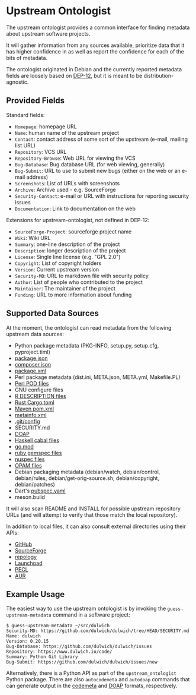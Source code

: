Upstream Ontologist
===================

The upstream ontologist provides a common interface for finding metadata about
upstream software projects.

It will gather information from any sources available, prioritize data that it
has higher confidence in as well as report the confidence for each of the
bits of metadata.

The ontologist originated in Debian and the currently reported metadata fields
are loosely based on [DEP-12](https://dep-team.pages.debian.net/deps/dep12),
but it is meant to be distribution-agnostic.

Provided Fields
---------------

Standard fields:

* ``Homepage``: homepage URL
* ``Name``: human name of the upstream project
* ``Contact``: contact address of some sort of the upstream
   (e-mail, mailing list URL)
* ``Repository``: VCS URL
* ``Repository-Browse``: Web URL for viewing the VCS
* ``Bug-Database``: Bug database URL (for web viewing, generally)
* ``Bug-Submit``: URL to use to submit new bugs (either on the web or an e-mail address)
* ``Screenshots``: List of URLs with screenshots
* ``Archive``: Archive used - e.g. SourceForge
* ``Security-Contact``: e-mail or URL with instructions for reporting security issues
* ``Documentation``: Link to documentation on the web

Extensions for upstream-ontologist, not defined in DEP-12:

* ``SourceForge-Project``: sourceforge project name
* ``Wiki``: Wiki URL
* ``Summary``: one-line description of the project
* ``Description``: longer description of the project
* ``License``: Single line license (e.g. "GPL 2.0")
* ``Copyright``: List of copyright holders
* ``Version``: Current upstream version
* ``Security-MD``: URL to markdown file with security policy
* ``Author``: List of people who contributed to the project
* ``Maintainer``: The maintainer of the project
* ``Funding``: URL to more information about funding

Supported Data Sources
----------------------

At the moment, the ontologist can read metadata from the following upstream
data sources:

* Python package metadata (PKG-INFO, setup.py, setup.cfg, pyproject.timl)
* [package.json](https://docs.npmjs.com/cli/v7/configuring-npm/package-json)
* [composer.json](https://getcomposer.org/doc/04-schema.md)
* [package.xml](https://pear.php.net/manual/en/guide.developers.package2.dependencies.php)
* Perl package metadata (dist.ini, META.json, META.yml, Makefile.PL)
* [Perl POD files](https://perldoc.perl.org/perlpod)
* GNU configure files
* [R DESCRIPTION files](https://r-pkgs.org/description.html)
* [Rust Cargo.toml](https://doc.rust-lang.org/cargo/reference/manifest.html)
* [Maven pom.xml](https://maven.apache.org/pom.html)
* [metainfo.xml](https://www.freedesktop.org/software/appstream/docs/chap-Metadata.html)
* [.git/config](https://git-scm.com/docs/git-config)
* SECURITY.md
* [DOAP](https://github.com/ewilderj/doap)
* [Haskell cabal files](https://cabal.readthedocs.io/en/3.4/cabal-package.html)
* [go.mod](https://golang.org/doc/modules/gomod-ref)
* [ruby gemspec files](https://guides.rubygems.org/specification-reference/)
* [nuspec files](https://docs.microsoft.com/en-us/nuget/reference/nuspec)
* [OPAM files](https://opam.ocaml.org/doc/Manual.html#Package-definitions)
* Debian packaging metadata
  (debian/watch, debian/control, debian/rules, debian/get-orig-source.sh,
   debian/copyright, debian/patches)
* Dart's [pubspec.yaml](https://dart.dev/tools/pub/pubspec)
* meson.build

It will also scan README and INSTALL for possible upstream repository URLs
(and will attempt to verify that those match the local repository).

In addition to local files, it can also consult external directories
using their APIs:

* [GitHub](https://github.com/)
* [SourceForge](https://sourceforge.net/)
* [repology](https://www.repology.org/)
* [Launchpad](https://launchpad.net/)
* [PECL](https://pecl.php.net/)
* [AUR](https://aur.archlinux.org/)

Example Usage
-------------

The easiest way to use the upstream ontologist is by invoking the
``guess-upstream-metadata`` command in a software project:

```console
$ guess-upstream-metadata ~/src/dulwich
Security-MD: https://github.com/dulwich/dulwich/tree/HEAD/SECURITY.md
Name: dulwich
Version: 0.20.15
Bug-Database: https://github.com/dulwich/dulwich/issues
Repository: https://www.dulwich.io/code/
Summary: Python Git Library
Bug-Submit: https://github.com/dulwich/dulwich/issues/new
```

Alternatively, there is a Python API as part of the ``upstream_ontologist``
Python package. There are also ``autocodemeta`` and ``autodoap`` commands that
can generate output in the [codemeta](https://codemeta.github.io/) and
[DOAP](https://github.com/ewilderj/doap) formats, respectively.
